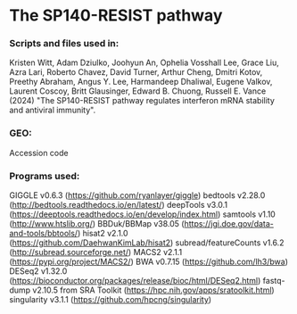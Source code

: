 # The SP140-RESIST pathway

### Scripts and files used in:

Kristen Witt, Adam Dziulko, Joohyun An, Ophelia Vosshall Lee, Grace Liu, Azra Lari, Roberto Chavez, David Turner, Arthur Cheng, Dmitri Kotov, Preethy Abraham, Angus Y. Lee, Harmandeep Dhaliwal, Eugene Valkov, Laurent Coscoy, Britt Glausinger, Edward B. Chuong, Russell E. Vance (2024) "The SP140-RESIST pathway regulates interferon mRNA stability and antiviral immunity".

### GEO:
Accession code 

### Programs used:
GIGGLE v0.6.3 (https://github.com/ryanlayer/giggle)
bedtools v2.28.0 (http://bedtools.readthedocs.io/en/latest/)
deepTools v3.0.1 (https://deeptools.readthedocs.io/en/develop/index.html)
samtools v1.10 (http://www.htslib.org/)
BBDuk/BBMap v38.05 (https://jgi.doe.gov/data-and-tools/bbtools/)
hisat2 v2.1.0 (https://github.com/DaehwanKimLab/hisat2)
subread/featureCounts v1.6.2 (http://subread.sourceforge.net/)
MACS2 v2.1.1 (https://pypi.org/project/MACS2/)
BWA v0.7.15 (https://github.com/lh3/bwa)
DESeq2 v1.32.0 (https://bioconductor.org/packages/release/bioc/html/DESeq2.html)
fastq-dump v2.10.5 from SRA Toolkit (https://hpc.nih.gov/apps/sratoolkit.html)
singularity v3.1.1 (https://github.com/hpcng/singularity)
